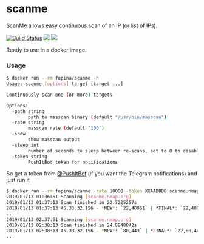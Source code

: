 # scanme

ScanMe allows easy continuous scan of an IP (or list of IPs).

[![Build Status](https://travis-ci.org/fopina/docker-scanme.svg?branch=master)](https://travis-ci.org/fopina/docker-scanme)
[![](https://images.microbadger.com/badges/version/fopina/scanme.svg)](https://microbadger.com/images/fopina/scanme "Get your own version badge on microbadger.com")
[![](https://images.microbadger.com/badges/image/fopina/scanme.svg)](https://microbadger.com/images/fopina/scanme "Get your own image badge on microbadger.com")

Ready to use in a docker image.

### Usage

```bash
$ docker run --rm fopina/scanme -h
Usage: scanme [options] target [target ...]

Continuously scan one (or more) targets

Options:
  -path string
    	path to masscan binary (default "/usr/bin/masscan")
  -rate string
    	masscan rate (default "100")
  -show
    	show masscan output
  -sleep int
    	number of seconds to sleep between re-scans, set to 0 to disable (default 1800)
  -token string
    	PushItBot token for notifications
```

So get a token from [@PushItBot](http://fopina.github.io/tgbot-pushitbot/) (if you want the Telegram notifications) and just run it

```bash
$ docker run --rm fopina/scanme -rate 10000 -token XXAABBDD scanme.nmap.org
2019/01/13 01:36:51 Scanning [scanme.nmap.org]
2019/01/13 01:37:13 Scan finished in 22.7225257s
2019/01/13 01:37:13 45.33.32.156 - *NEW*: `22,40961` | *FINAL*: `22,40961`
...
2019/01/13 02:37:51 Scanning [scanme.nmap.org]
2019/01/13 02:38:13 Scan finished in 24.9848842s
2019/01/13 02:38:13 45.33.32.156 - *NEW*: `80,443` | *FINAL*: `22,80,443,40961`
...
```
